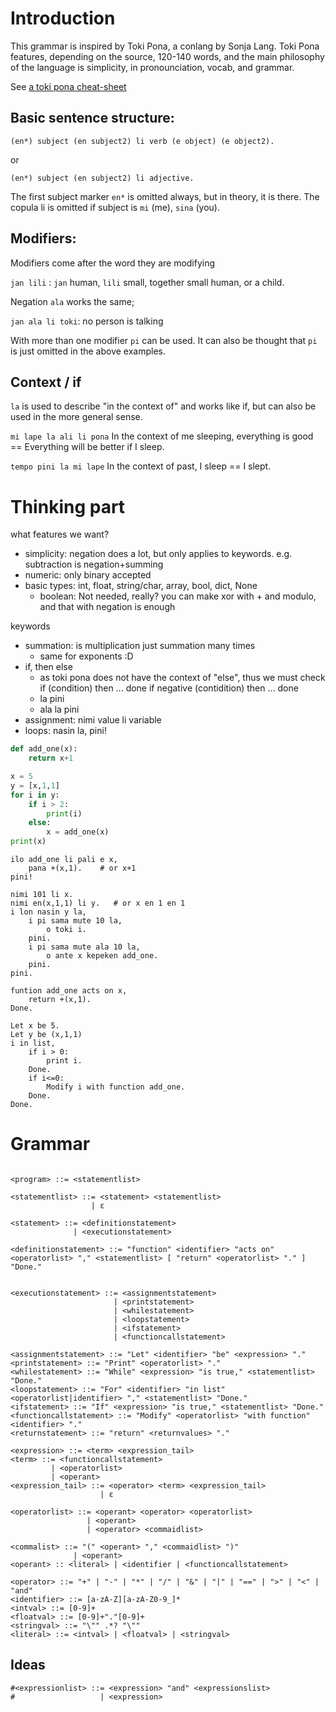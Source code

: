 # Introduction

This grammar is inspired by Toki Pona, a conlang by Sonja Lang. Toki Pona features, depending 
on the source, 120-140 words, and the main philosophy of the language is simplicity, in
pronounciation, vocab, and grammar. 

See [a toki pona cheat-sheet](https://jansa-tp.github.io/tpcheatsheet/Toki%20Pona%20Cheat%20Sheet%20v2.pdf)

## Basic sentence structure:

``(en*) subject (en subject2) li verb (e object) (e object2).``

or

``(en*) subject (en subject2) li adjective.``

The first subject marker ``en*`` is omitted always, but in theory, it is there. The copula li is omitted if subject is ``mi`` (me), ``sina`` (you).

## Modifiers: 

Modifiers come after the word they are modifying

``jan lili`` : ``jan`` human, ``lili`` small, together small human, or a child.

Negation ``ala`` works the same;

``jan ala li toki``: no person is talking

With more than one modifier ``pi`` can be used. It can also be thought that ``pi`` is just omitted in the above examples.

## Context / if

``la`` is used to describe "in the context of" and works like if, but can also be used in the more general sense.

``mi lape la ali li pona`` In the context of me sleeping, everything is good == Everything will be better if I sleep.

``tempo pini la mi lape`` In the context of past, I sleep == I slept.


# Thinking part

what features we want?

- simplicity: negation does a lot, but only applies to keywords. e.g. subtraction is negation+summing
- numeric: only binary accepted
- basic types: int, float, string/char, array, bool, dict, None
    - boolean: Not needed, really? you can make xor with + and modulo, and that with negation is enough

keywords
- summation: is multiplication just summation many times
    - same for exponents :D
- if, then else
    - as toki pona does not have the context of "else", thus we must check if (condition) then ... done if negative (contidition) then ... done
    - <id> la <expression> pini
    - <id> ala la <expression> pini
- assignment: nimi value li variable 
- loops: nasin <id> la, <block> pini!

```python
def add_one(x):
    return x+1

x = 5
y = [x,1,1]
for i in y:
    if i > 2:
        print(i)
    else:
        x = add_one(x)
print(x)
```

```
ilo add_one li pali e x,
    pana +(x,1).    # or x+1
pini!

nimi 101 li x.
nimi en(x,1,1) li y.   # or x en 1 en 1
i lon nasin y la,
    i pi sama mute 10 la,
        o toki i.
    pini.
    i pi sama mute ala 10 la,
        o ante x kepeken add_one.
    pini.
pini.
```
```
funtion add_one acts on x,
    return +(x,1).
Done.

Let x be 5.
Let y be (x,1,1)
i in list,
    if i > 0:
        print i.
    Done.
    if i<=0:
        Modify i with function add_one.
    Done.
Done.

```

# Grammar

```bnf

<program> ::= <statementlist>

<statementlist> ::= <statement> <statementlist>
                  | ε

<statement> ::= <definitionstatement>
              | <executionstatement>

<definitionstatement> ::= "function" <identifier> "acts on" <operatorlist> "," <statementlist> [ "return" <operatorlist> "." ] "Done."


<executionstatement> ::= <assignmentstatement>
                       | <printstatement>
                       | <whilestatement>
                       | <loopstatement>
                       | <ifstatement>
                       | <functioncallstatement>

<assignmentstatement> ::= "Let" <identifier> "be" <expression> "."
<printstatement> ::= "Print" <operatorlist> "."
<whilestatement> ::= "While" <expression> "is true," <statementlist> "Done."
<loopstatement> ::= "For" <identifier> "in list" <operatorlist|identifier> "," <statementlist> "Done."
<ifstatement> ::= "If" <expression> "is true," <statementlist> "Done."
<functioncallstatement> ::= "Modify" <operatorlist> "with function" <identifier> "."
<returnstatement> ::= "return" <returnvalues> "."

<expression> ::= <term> <expression_tail>
<term> ::= <functioncallstatement>
         | <operatorlist>
         | <operant>
<expression_tail> ::= <operator> <term> <expression_tail>
                    | ε

<operatorlist> ::= <operant> <operator> <operatorlist>
                 | <operant>
                 | <operator> <commaidlist> 

<commalist> ::= "(" <operant> "," <commaidlist> ")"
              | <operant> 
<operant> :: <literal> | <identifier | <functioncallstatement>

<operator> ::= "+" | "-" | "*" | "/" | "&" | "|" | "==" | ">" | "<" | "and" 
<identifier> ::= [a-zA-Z][a-zA-Z0-9_]*
<intval> ::= [0-9]+
<floatval> ::= [0-9]+"."[0-9]+
<stringval> ::= "\"" .*? "\""
<literal> ::= <intval> | <floatval> | <stringval>

```


## Ideas

    #<expressionlist> ::= <expression> "and" <expressionslist>
    #                   | <expression>






